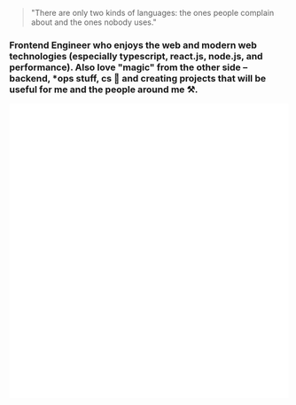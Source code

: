 > "There are only two kinds of languages: the ones people complain about and the ones nobody uses."

### Frontend Engineer who enjoys the web and modern web technologies (especially typescript, react.js, node.js, and performance). Also love "magic" from the other side – backend, *ops stuff, cs 🌌 and creating projects that will be useful for me and the people around me ⚒️.

![Metrics](https://github.com/tua-Mascot/tua-Mascot/blob/main/github-metrics.svg)
